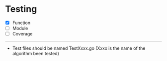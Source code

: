 # Testing

- [x] Function
- [ ] Module
- [ ] Coverage

---

- Test files should be named TestXxxx.go (Xxxx is the name of the algorithm been tested)
